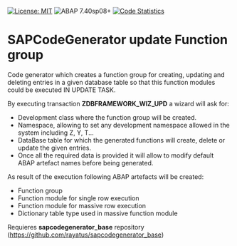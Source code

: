[![License: MIT](https://img.shields.io/badge/License-MIT-yellow.svg)](https://github.com/rayatus/sapcodegenerator_fugr_upd/blob/master/LICENSE)
![ABAP 7.40sp08+](https://img.shields.io/badge/ABAP-7.40sp08+-brightgreen)
[![Code Statistics](https://img.shields.io/badge/CodeStatistics-abaplint-blue)](https://abaplint.app/stats/rayatus/sapcodegenerator_fugr_upd)

# SAPCodeGenerator update Function group
Code generator which creates a function group for creating, updating and deleting entries in a given database table so that this function modules could be executed IN UPDATE TASK.

By executing transaction **ZDBFRAMEWORK_WIZ_UPD** a wizard will ask for:
- Development class where the function group will be created.
- Namespace, allowing to set any development namespace allowed in the system including Z, Y, T...
- DataBase table for which the generated functions will create, delete or update the given entries.
- Once all the required data is provided it will allow to modify default ABAP artefact names before being generated.

As result of the execution following ABAP artefacts will be created:
- Function group
- Function module for single row execution
- Function module for massive row execution
- Dictionary table type used in massive function module 


Requieres **sapcodegenerator_base** repository (https://github.com/rayatus/sapcodegenerator_base)
